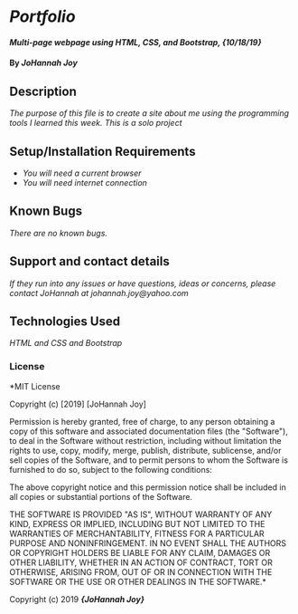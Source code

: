 # _Portfolio_

#### _Multi-page webpage using HTML, CSS, and Bootstrap, {10/18/19}_

#### By _**JoHannah Joy**_

## Description

_The purpose of this file is to create a site about me using the programming tools I learned this week. This is a solo project_

## Setup/Installation Requirements

* _You will need a current browser_
* _You will need internet connection_

## Known Bugs

_There are no known bugs._

## Support and contact details

_If they run into any issues or have questions, ideas or concerns, please contact JoHannah at johannah.joy@yahoo.com_

## Technologies Used

_HTML and CSS and Bootstrap_

### License

*MIT License

Copyright (c) [2019] [JoHannah Joy]

Permission is hereby granted, free of charge, to any person obtaining a copy
of this software and associated documentation files (the "Software"), to deal
in the Software without restriction, including without limitation the rights
to use, copy, modify, merge, publish, distribute, sublicense, and/or sell
copies of the Software, and to permit persons to whom the Software is
furnished to do so, subject to the following conditions:

The above copyright notice and this permission notice shall be included in all
copies or substantial portions of the Software.

THE SOFTWARE IS PROVIDED "AS IS", WITHOUT WARRANTY OF ANY KIND, EXPRESS OR
IMPLIED, INCLUDING BUT NOT LIMITED TO THE WARRANTIES OF MERCHANTABILITY,
FITNESS FOR A PARTICULAR PURPOSE AND NONINFRINGEMENT. IN NO EVENT SHALL THE
AUTHORS OR COPYRIGHT HOLDERS BE LIABLE FOR ANY CLAIM, DAMAGES OR OTHER
LIABILITY, WHETHER IN AN ACTION OF CONTRACT, TORT OR OTHERWISE, ARISING FROM,
OUT OF OR IN CONNECTION WITH THE SOFTWARE OR THE USE OR OTHER DEALINGS IN THE
SOFTWARE.*

Copyright (c) 2019 **_{JoHannah Joy}_**
